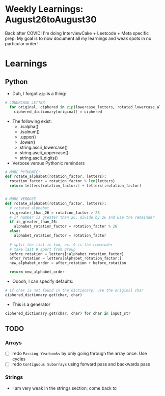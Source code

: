 # Weekly Learnings: August26toAugust30

Back after COVID! I'm doing InterviewCake + Leetcode + Meta specific prep. My goal is to now document all my learnings and weak spots in no particular order!

# Learnings

## Python
- Duh, I forgot `zip` is a thing:
```Python
# LOWERCASE LETTER
  for original, ciphered in zip(lowercase_letters, rotated_lowercase_alphabet):
    ciphered_dictionary[original] = ciphered
```
- The following exist:
    - .isalpha()
    - .isalnum()
    - .upper()
    - .lower()
    - string.ascii_lowercase()
    - string.ascii_uppercase()
    - string.ascii_digits()
- Verbose versus Pythonic reminders
```Python
# MORE PYTHONIC:
def rotate_alphabet(rotation_factor, letters):
  rotation_factor = rotation_factor % len(letters)
  return letters[rotation_factor:] + letters[:rotation_factor]


# MORE VERBOSE
def rotate_alphabet(rotation_factor, letters):
  # rotated alphabet
  is_greater_than_26 = rotation_factor > 26
  # if number is greater than 26, divide by 26 and use the remainder
  if is_greater_than_26:
    alphabet_rotation_factor = rotation_factor % 26
  else:
    alphabet_rotation_factor = rotation_factor
  
  # split the list in two, ex. 9 is the remainder
  # take last 9 apart from group
  before_rotation = letters[:alphabet_rotation_factor]
  after_rotation = letters[alphabet_rotation_factor:]
  new_alphabet_order = after_rotation + before_rotation

  return new_alphabet_order
```
- Ooooh, I can specify defaults:
```Python
# if char is not found in the dictionary, use the original char
ciphered_dictionary.get(char, char)
```
- This is a generator
```Python
ciphered_dictionary.get(char, char) for char in input_str
```

## TODO

### Arrays
- [ ] redo `Passing Yearbooks` by only going through the array once. Use cycles
- [ ] redo `Contiguous Subarrays` using forward pass and backwards pass

### Strings
- I am very weak in the strings section; come back to

### 
